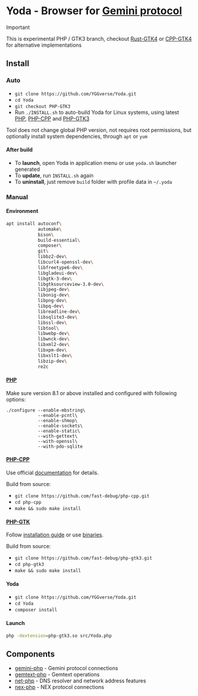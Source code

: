 # Yoda - Browser for [Gemini protocol](https://geminiprotocol.net)

> [!IMPORTANT]
> This is experimental PHP / GTK3 branch, checkout [Rust-GTK4](https://github.com/YGGverse/Yoda/tree/Rust-GTK4) or [CPP-GTK4](https://github.com/YGGverse/Yoda/tree/CPP-GTK4) for alternative implementations
>

## Install

### Auto

* `git clone https://github.com/YGGverse/Yoda.git`
* `cd Yoda`
* `git checkout PHP-GTK3`
* Run `./INSTALL.sh` to auto-build Yoda for Linux systems, using latest [PHP](https://github.com/php/php-src), [PHP-CPP](https://github.com/fast-debug/PHP-CPP) and [PHP-GTK3](https://github.com/scorninpc/php-gtk3)

Tool does not change global PHP version, not requires root permissions, but optionally install system dependencies, through `apt` or `yum`

#### After build

* To **launch**, open Yoda in application menu or use `yoda.sh` launcher generated
* To **update**, run `INSTALL.sh` again
* To **uninstall**, just remove `build` folder with profile data in `~/.yoda`

### Manual

#### Environment

``` bash
apt install autoconf\
            automake\
            bison\
            build-essential\
            composer\
            git\
            libbz2-dev\
            libcurl4-openssl-dev\
            libfreetype6-dev\
            libgladeui-dev\
            libgtk-3-dev\
            libgtksourceview-3.0-dev\
            libjpeg-dev\
            libonig-dev\
            libpng-dev\
            libpq-dev\
            libreadline-dev\
            libsqlite3-dev\
            libssl-dev\
            libtool\
            libwebp-dev\
            libwnck-dev\
            libxml2-dev\
            libxpm-dev\
            libxslt1-dev\
            libzip-dev\
            re2c
```

#### [PHP](https://github.com/php/php-src)

Make sure version 8.1 or above installed and configured with following options:

```
./configure --enable-mbstring\
            --enable-pcntl\
            --enable-shmop\
            --enable-sockets\
            --enable-static\
            --with-gettext\
            --with-openssl\
            --with-pdo-sqlite
```

#### [PHP-CPP](https://github.com/fast-debug/PHP-CPP)

Use official [documentation](https://www.php-cpp.com/documentation) for details.

Build from source:

* `git clone https://github.com/fast-debug/php-cpp.git`
* `cd php-cpp`
* `make && sudo make install`

#### [PHP-GTK](https://github.com/scorninpc/php-gtk3)

Follow [installation guide](https://github.com/scorninpc/php-gtk3#acknowledgements) or use [binaries](https://github.com/scorninpc/php-gtk3/releases).

Build from source:

* `git clone https://github.com/fast-debug/php-gtk3.git`
* `cd php-gtk3`
* `make && sudo make install`

#### Yoda

* `git clone https://github.com/YGGverse/Yoda.git`
* `cd Yoda`
* `composer install`

#### Launch

``` bash
php -dextension=php-gtk3.so src/Yoda.php
```

## Components

* [gemini-php](https://github.com/YGGverse/gemini-php) - Gemini protocol connections
* [gemtext-php](https://github.com/YGGverse/gemtext-php) - Gemtext operations
* [net-php](https://github.com/YGGverse/net-php) - DNS resolver and network address features
* [nex-php](https://github.com/YGGverse/nex-php) - NEX protocol connections